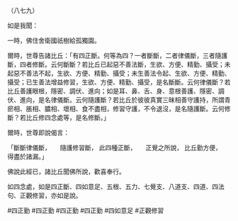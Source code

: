 （八七九）

如是我聞：

一時，佛住舍衛國祇樹給孤獨園。

爾時，世尊告諸比丘：「有四正斷。何等為四？一者斷斷，二者律儀斷，三者隨護斷，四者修斷。云何斷斷？若比丘已起惡不善法斷，生欲、方便、精勤、攝受；未起惡不善法不起，生欲、方便、精勤、攝受；未生善法令起、生欲、方便、精勤、攝受；已生善法增益修習，生欲、方便、精勤、攝受，是名斷斷。云何律儀斷？若比丘善護眼根，隱密、調伏、進向；如是耳、鼻、舌、身、意根善護、隱密、調伏、進向，是名律儀斷。云何隨護斷？若比丘於彼彼真實三昧相善守護持，所謂青瘀相、脹相、膿相、壞相、食不盡相，修習守護，不令退沒，是名隨護斷。云何修斷？若比丘修四念處等，是名修斷。」

爾時，世尊即說偈言：

「斷斷律儀斷，　　隨護修習斷，
此四種正斷，　　正覺之所說，
比丘勤方便，　　得盡於諸漏。」

佛說此經已，諸比丘聞佛所說，歡喜奉行。

如四念處，如是四正斷、四如意足、五根、五力、七覺支、八道支、四道、四法句、正觀修習，亦如是說。



#四正勤
#四正勤
#四正勤
#四正勤
#四如意足
#正觀修習
